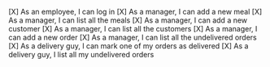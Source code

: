 [X] As an employee, I can log in
[X] As a manager, I can add a new meal
[X] As a manager, I can list all the meals
[X] As a manager, I can add a new customer
[X] As a manager, I can list all the customers
[X] As a manager, I can add a new order
[X] As a manager, I can list all the undelivered orders
[X] As a delivery guy, I can mark one of my orders as delivered
[X] As a delivery guy, I list all my undelivered orders
